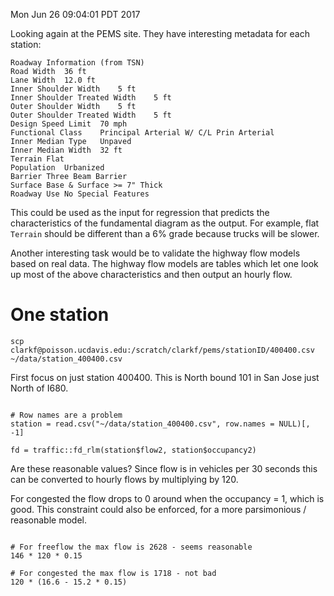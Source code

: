Mon Jun 26 09:04:01 PDT 2017

Looking again at the PEMS site. They have interesting metadata for each
station:

```
Roadway Information (from TSN)
Road Width  36 ft
Lane Width  12.0 ft
Inner Shoulder Width    5 ft
Inner Shoulder Treated Width    5 ft
Outer Shoulder Width    5 ft
Outer Shoulder Treated Width    5 ft
Design Speed Limit  70 mph
Functional Class    Principal Arterial W/ C/L Prin Arterial
Inner Median Type   Unpaved
Inner Median Width  32 ft
Terrain Flat
Population  Urbanized
Barrier Three Beam Barrier
Surface Base & Surface >= 7" Thick
Roadway Use No Special Features 
```

This could be used as the input for regression that predicts
the characteristics of the fundamental diagram as the output. For example,
flat `Terrain` should be different than a 6% grade because trucks will be
slower.

Another interesting task would be to validate the highway flow models based
on real data. The highway flow models are tables which let one look up most
of the above characteristics and then output an hourly flow.

# One station

```
scp clarkf@poisson.ucdavis.edu:/scratch/clarkf/pems/stationID/400400.csv ~/data/station_400400.csv
```

First focus on just station 400400. This is North bound 101 in San Jose
just North of I680.


```{R}

# Row names are a problem
station = read.csv("~/data/station_400400.csv", row.names = NULL)[, -1]

fd = traffic::fd_rlm(station$flow2, station$occupancy2)

```

Are these reasonable values? Since flow is in vehicles per 30 seconds this
can be converted to hourly flows by multiplying by 120.

For congested the flow drops to 0 around when the occupancy = 1, which is
good. This constraint could also be enforced, for a more parsimonious /
reasonable model.

```{R}

# For freeflow the max flow is 2628 - seems reasonable
146 * 120 * 0.15

# For congested the max flow is 1718 - not bad
120 * (16.6 - 15.2 * 0.15)

```

